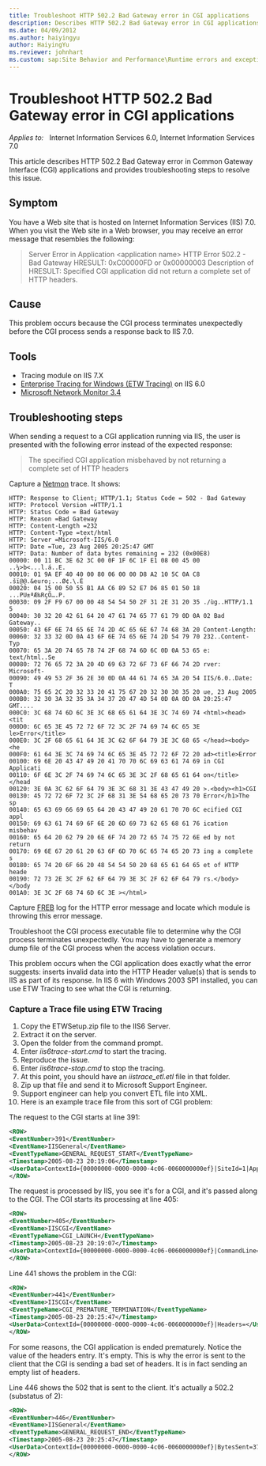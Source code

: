 ```yaml
---
title: Troubleshoot HTTP 502.2 Bad Gateway error in CGI applications
description: Describes HTTP 502.2 Bad Gateway error in CGI applications and provides troubleshooting steps to resolve this issue.
ms.date: 04/09/2012
ms.author: haiyingyu
author: HaiyingYu
ms.reviewer: johnhart
ms.custom: sap:Site Behavior and Performance\Runtime errors and exceptions, including HTTP 400 and 50x errors
---
```

# Troubleshoot HTTP 502.2 Bad Gateway error in CGI applications

_Applies to:_ &nbsp; Internet Information Services 6.0, Internet Information Services 7.0

This article describes HTTP 502.2 Bad Gateway error in Common Gateway Interface (CGI) applications and provides troubleshooting steps to resolve this issue.

## Symptom

You have a Web site that is hosted on Internet Information Services (IIS) 7.0. When you visit the Web site in a Web browser, you may receive an error message that resembles the following:

> Server Error in Application \<application name\>
> HTTP Error 502.2 - Bad Gateway
> HRESULT: 0xC00000FD or 0x00000003
> Description of HRESULT: Specified CGI application did not return a complete set of HTTP headers.

## Cause

This problem occurs because the CGI process terminates unexpectedly before the CGI process sends a response back to IIS 7.0.

## Tools

- Tracing module on IIS 7.X
- [Enterprise Tracing for Windows (ETW Tracing)](/windows-hardware/drivers/devtest/event-tracing-for-windows--etw-) on IIS 6.0
- [Microsoft Network Monitor 3.4](https://www.microsoft.com/download/4865)

## Troubleshooting steps

When sending a request to a CGI application running via IIS, the user is presented with the following error instead of the expected response:

> The specified CGI application misbehaved by not returning a complete set of HTTP headers

Capture a [Netmon](/windows-hardware/drivers/portable/using-the-netmon-tool) trace. It shows:

```output
HTTP: Response to Client; HTTP/1.1; Status Code = 502 - Bad Gateway
HTTP: Protocol Version =HTTP/1.1
HTTP: Status Code = Bad Gateway
HTTP: Reason =Bad Gateway
HTTP: Content-Length =232
HTTP: Content-Type =text/html
HTTP: Server =Microsoft-IIS/6.0
HTTP: Date =Tue, 23 Aug 2005 20:25:47 GMT
HTTP: Data: Number of data bytes remaining = 232 (0x00E8)
00000: 00 11 BC 3E 62 3C 00 0F 1F 6C 1F E1 08 00 45 00 ..¼>b<...l.á..E.
00010: 01 9A EF 40 40 00 80 06 00 00 D8 A2 10 5C 0A C8 .šï@@.&euro;...Ø¢.\.È
00020: 04 15 00 50 55 B1 AA C6 89 52 E7 D6 85 01 50 18 ...PU±ªÆ‰RçÖ….P.
00030: 09 2F F9 67 00 00 48 54 54 50 2F 31 2E 31 20 35 ./ùg..HTTP/1.1 5
00040: 30 32 20 42 61 64 20 47 61 74 65 77 61 79 0D 0A 02 Bad Gateway..
00050: 43 6F 6E 74 65 6E 74 2D 4C 65 6E 67 74 68 3A 20 Content-Length: 
00060: 32 33 32 0D 0A 43 6F 6E 74 65 6E 74 2D 54 79 70 232..Content-Typ
00070: 65 3A 20 74 65 78 74 2F 68 74 6D 6C 0D 0A 53 65 e: text/html..Se
00080: 72 76 65 72 3A 20 4D 69 63 72 6F 73 6F 66 74 2D rver: Microsoft-
00090: 49 49 53 2F 36 2E 30 0D 0A 44 61 74 65 3A 20 54 IIS/6.0..Date: T
000A0: 75 65 2C 20 32 33 20 41 75 67 20 32 30 30 35 20 ue, 23 Aug 2005 
000B0: 32 30 3A 32 35 3A 34 37 20 47 4D 54 0D 0A 0D 0A 20:25:47 GMT....
000C0: 3C 68 74 6D 6C 3E 3C 68 65 61 64 3E 3C 74 69 74 <html><head><tit
000D0: 6C 65 3E 45 72 72 6F 72 3C 2F 74 69 74 6C 65 3E le>Error</title>
000E0: 3C 2F 68 65 61 64 3E 3C 62 6F 64 79 3E 3C 68 65 </head><body><he
000F0: 61 64 3E 3C 74 69 74 6C 65 3E 45 72 72 6F 72 20 ad><title>Error 
00100: 69 6E 20 43 47 49 20 41 70 70 6C 69 63 61 74 69 in CGI Applicati
00110: 6F 6E 3C 2F 74 69 74 6C 65 3E 3C 2F 68 65 61 64 on</title></head
00120: 3E 0A 3C 62 6F 64 79 3E 3C 68 31 3E 43 47 49 20 >.<body><h1>CGI 
00130: 45 72 72 6F 72 3C 2F 68 31 3E 54 68 65 20 73 70 Error</h1>The sp
00140: 65 63 69 66 69 65 64 20 43 47 49 20 61 70 70 6C ecified CGI appl
00150: 69 63 61 74 69 6F 6E 20 6D 69 73 62 65 68 61 76 ication misbehav
00160: 65 64 20 62 79 20 6E 6F 74 20 72 65 74 75 72 6E ed by not return
00170: 69 6E 67 20 61 20 63 6F 6D 70 6C 65 74 65 20 73 ing a complete s
00180: 65 74 20 6F 66 20 48 54 54 50 20 68 65 61 64 65 et of HTTP heade
00190: 72 73 2E 3C 2F 62 6F 64 79 3E 3C 2F 62 6F 64 79 rs.</body></body
001A0: 3E 3C 2F 68 74 6D 6C 3E ></html>
```

Capture [FREB](troubleshoot-php-with-failed-request-tracing.md) log for the HTTP error message and locate which module is throwing this error message.

Troubleshoot the CGI process executable file to determine why the CGI process terminates unexpectedly. You may have to generate a memory dump file of the CGI process when the access violation occurs.

This problem occurs when the CGI application does exactly what the error suggests: inserts invalid data into the HTTP Header value(s) that is sends to IIS as part of its response. In IIS 6 with Windows 2003 SP1 installed, you can use ETW Tracing to see what the CGI is returning.

### Capture a Trace file using ETW Tracing

1. Copy the ETWSetup.zip file to the IIS6 Server.
1. Extract it on the server.
1. Open the folder from the command prompt.
1. Enter _iis6trace-start.cmd_ to start the tracing.
1. Reproduce the issue.
1. Enter _iis6trace-stop.cmd_ to stop the tracing.
1. At this point, you should have an _iistrace\_etl.etl_ file in that folder.
1. Zip up that file and send it to Microsoft Support Engineer.
1. Support engineer can help you convert ETL file into XML.
1. Here is an example trace file from this sort of CGI problem:

The request to the CGI starts at line 391:

```xml
<ROW>
<EventNumber>391</EventNumber> 
<EventName>IISGeneral</EventName> 
<EventTypeName>GENERAL_REQUEST_START</EventTypeName> 
<Timestamp>2005-08-23 20:19:06</Timestamp> 
<UserData>ContextId={00000000-0000-0000-4c06-0060000000ef}|SiteId=1|AppPoolId=DefaultAppPool|ConnId=-1224979097571031481|RawConnId=0|RequestURL=http://siteaddress:80/cgi-bin/htmlos.exe/00182.3.055317239900014075|RequestVerb=POST</UserData> 
</ROW>
```

The request is processed by IIS, you see it's for a CGI, and it's passed along to the CGI. The CGI starts its processing at line 405:

```xml
<ROW>
<EventNumber>405</EventNumber> 
<EventName>IISCGI</EventName> 
<EventTypeName>CGI_LAUNCH</EventTypeName> 
<Timestamp>2005-08-23 20:19:07</Timestamp> 
<UserData>ContextId={00000000-0000-0000-4c06-0060000000ef}|CommandLine="D:\Inetpub\cgi-bin\htmlos.exe" |ErrorCode=0x00000000|ProcessId=3136</UserData> 
</ROW>
```

Line 441 shows the problem in the CGI:

```xml
<ROW>
<EventNumber>441</EventNumber> 
<EventName>IISCGI</EventName> 
<EventTypeName>CGI_PREMATURE_TERMINATION</EventTypeName> 
<Timestamp>2005-08-23 20:25:47</Timestamp> 
<UserData>ContextId={00000000-0000-0000-4c06-0060000000ef}|Headers=</UserData> 
</ROW>
```

For some reasons, the CGI application is ended prematurely. Notice the value of the headers entry. It's empty. This is why  the error is sent to the client that the CGI is sending a bad set of headers. It is in fact sending an empty list of headers.

Line 446 shows the 502 that is sent to the client. It's actually a 502.2 (substatus of 2):

```xml
<ROW>
<EventNumber>446</EventNumber> 
<EventName>IISGeneral</EventName> 
<EventTypeName>GENERAL_REQUEST_END</EventTypeName> 
<Timestamp>2005-08-23 20:25:47</Timestamp> 
<UserData>ContextId={00000000-0000-0000-4c06-0060000000ef}|BytesSent=370|BytesReceived=105906875|HttpStatus=502|HttpSubStatus=2</UserData> 
</ROW>
```
